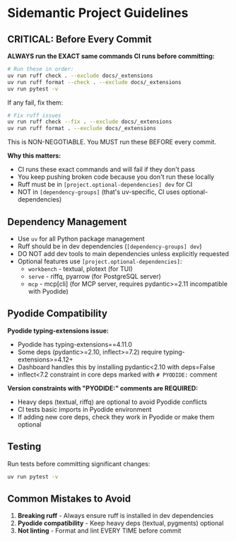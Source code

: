 # Sidemantic Project Guidelines

## CRITICAL: Before Every Commit

**ALWAYS run the EXACT same commands CI runs before committing:**

```bash
# Run these in order:
uv run ruff check . --exclude docs/_extensions
uv run ruff format --check . --exclude docs/_extensions
uv run pytest -v
```

If any fail, fix them:
```bash
# Fix ruff issues
uv run ruff check --fix . --exclude docs/_extensions
uv run ruff format . --exclude docs/_extensions
```

This is NON-NEGOTIABLE. You MUST run these BEFORE every commit.

**Why this matters:**
- CI runs these exact commands and will fail if they don't pass
- You keep pushing broken code because you don't run these locally
- Ruff must be in `[project.optional-dependencies] dev` for CI
- NOT in `[dependency-groups]` (that's uv-specific, CI uses optional-dependencies)

## Dependency Management

- Use `uv` for all Python package management
- Ruff should be in dev dependencies (`[dependency-groups] dev`)
- DO NOT add dev tools to main dependencies unless explicitly requested
- Optional features use `[project.optional-dependencies]`:
  - `workbench` - textual, plotext (for TUI)
  - `serve` - riffq, pyarrow (for PostgreSQL server)
  - `mcp` - mcp[cli] (for MCP server, requires pydantic>=2.11 incompatible with Pyodide)

## Pyodide Compatibility

**Pyodide typing-extensions issue:**
- Pyodide has typing-extensions==4.11.0
- Some deps (pydantic>=2.10, inflect>=7.2) require typing-extensions>=4.12+
- Dashboard handles this by installing pydantic<2.10 with deps=False
- inflect<7.2 constraint in core deps marked with `# PYODIDE:` comment

**Version constraints with "PYODIDE:" comments are REQUIRED:**
- Heavy deps (textual, riffq) are optional to avoid Pyodide conflicts
- CI tests basic imports in Pyodide environment
- If adding new core deps, check they work in Pyodide or make them optional

## Testing

Run tests before committing significant changes:
```bash
uv run pytest -v
```

## Common Mistakes to Avoid

1. **Breaking ruff** - Always ensure ruff is installed in dev dependencies
2. **Pyodide compatibility** - Keep heavy deps (textual, pygments) optional
3. **Not linting** - Format and lint EVERY TIME before commit
